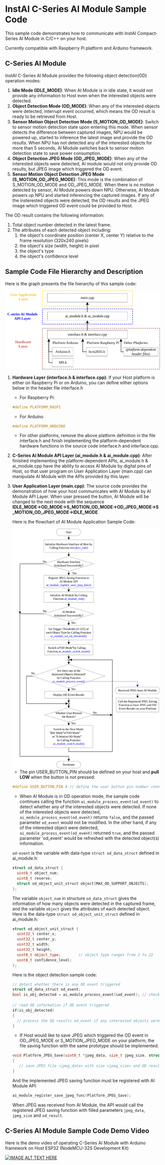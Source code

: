 # InstAI C-Series AI Module Sample Code
This sample code demonstrates how to communicate with InstAI Compact-Series AI Module in C/C++ on your host.

Currently compatible with Raspberry Pi platform and Arduino framework.
## C-Series AI Module
InstAI C-Series AI Module provides the following object detection(OD) operation modes:
1. **Idle Mode (IDLE_MODE)**: When AI Module is in idle state, it would not provide any information to Host even when the interested objects were detected.
2. **Object Detection Mode (OD_MODE)**: When any of the interested objects were detected, interrupt event occurred, which means the OD result is ready to be retrieved from Host.
3. **Sensor Motion Object Detection Mode (S_MOTION_OD_MODE)**: Switch to sensor motion detection state upon entering this mode. When sensor detects the difference between captured images, NPU would be powered up, started to inference the latest image and provide the OD results. When NPU has not detected any of the interested objects for more than 5 seconds, AI Module switches back to sensor motion detection state to save power consumption.
4. **Object Detection JPEG Mode (OD_JPEG_MODE)**: When any of the interested objects were detected, AI module would not only provide OD results, but JPEG image which triggered the OD event.
5. **Sensor Motion Object Detection JPEG Mode (S_MOTION_OD_JPEG_MODE)**: This mode is the combination of S_MOTION_OD_MODE and OD_JPEG_MODE. When there is no motion detected by sensor, AI Module powers down NPU. Otherwise, AI Module powers up NPU and started inferencing the captured images. If any of the insterested objects were detected, the OD results and the JPEG image which triggered OD event could be provided to Host.

The OD result contains the following information:
1. Total object number detected in the latest frame.
2. The attributes of each detected object including:
   1. the object's coordinate position (center X, center Y) relative to the frame resolution (320x240 pixels)
   2. the object's size (width, height) in pixel
   3. the object's type
   4. the object's confidence level

## Sample Code File Hierarchy and Description
Here is the graph presents the file hierarchy of this sample code:

<img src="./readme_pic/sample_code_architecture.svg">

1.	**Hardware Layer (interface.h & interface.cpp)**:
    If your Host platform is either on Raspberry Pi or on Arduino, you can define either options below in the header file interface.h
    * For Raspberry Pi:
    ```C
    #define PLATFORM_RASPI
    ```
    * For Arduino
    ```C
    #define PLATFORM_ARDUINO
    ```
    * For other platforms, remove the above platform definition in the file interface.h and finish implementing the platform-dependent hardware functions in the source code interface.h and interface.cpp.

2. **C-Series AI Module API Layer (ai_module.h & ai_module.cpp)**: After finished implementing the platform-dependent APIs, ai_module.h & ai_module.cpp have the ability to access AI Module by digital pins of Host, so that user program on User Application Layer (main.cpp) can manipulate AI Module with the APIs provided by this layer.

3. **User Application Layer (main.cpp)**: The source code provides the demonstration of how your host communicates with AI Module by AI Module API Layer. When user pressed the button, AI Module will be changed to the next mode with the sequence **IDLE_MODE→OD_MODE→S_MOTION_OD_MODE→OD_JPEG_MODE→S_MOTION_OD_JPEG_MODE→IDLE_MODE**.

    Here is the flowchart of AI Module Application Sample Code:
    
    <img src="./readme_pic/sample_code_flowchart.svg">

    * The pin USER_BUTTON_PIN should be defined on your host and **pull LOW** when the button is not pressed:
    ```C
    #define USER_BUTTON_PIN 4 // define the user button pin number connected to your host
    ```
    
    * When AI Module is in OD operation mode, the sample code continues calling the function `ai_module_process_event(od_event)` to detect whether any of the interested objects were detected. If none of the interested objects were detected, `ai_module_process_event(od_event)` returns `false`, and the passed parameter `od_event` would not be modified. In the other hand, if any of the interested object were detected, `ai_module_process_event(od_event)` returned `true`, and the passed parameter 'od_event' would be refreshed with the detected object(s) information.
    
    `od-event` is the variable with data-type `struct od_data_struct` defined in ai_module.h:
    ```C++
    struct od_data_struct {
      uint8_t object_num;
      uint8_t reserve;
      struct od_object_unit_struct object[MAX_OD_SUPPORT_OBJECTS];
    };
    ```
    
    The variable `object_num` in structure `od_data_struct` gives the information of how many objects were detected in the captured frame, and the variable `object` gives the attributes of each detected object. Here is the data-type `struct od_object_unit_struct` defined in ai_module.h:
    ```C++
    struct od_object_unit_struct {
      uint32_t center_x;
      uint32_t center_y;
      uint32_t width;
      uint32_t height;
      uint8_t object_type;        // object type ranges from 2 to 22
      uint8_t confidence_level;
    };
    ```
    
    Here is the object detection sample code:
    ```C++
    // detect whether there is any OD event triggered
    struct od_data_struct od_event;
    bool is_obj_detected = ai_module_process_event(&od_event); // check for register of AI Module

    // read OD information if OD event triggered
    if(is_obj_detected)
    {
      // process the OD results od_event if any interested objects were detected
    }
    ```
    
    * If Host would like to save JPEG which triggered the OD event in OD_JPEG_MODE or S_MOTION_JPEG_MODE on your platform, the file saving function with the same prototype should be implemented:
   ```C++
   void Platform_JPEG_Save(uint8_t *jpeg_data, size_t jpeg_size, struct od_data_struct *od_result)
   {
      // save JPEG file <jpeg_data> with size <jpeg_size> and OD results <od_result> on your platform
   }
   ```
      And the implemented JPEG saving function must be registered with AI Module API:
   ```C++
   ai_module_register_save_jpeg_func(Platform_JPEG_Save);
   ```
      When JPEG was received from AI Module, the API would call the registered JPEG saving function with filled parameters `jpeg_data`, `jpeg_size` and `od_result`.

## C-Series AI Module Sample Code Demo Video
Here is the demo video of operating C-Series AI Module with Arduino framework on Host ESP32 (NodeMCU-32S Development Kit)

[![IMAGE ALT TEXT HERE](http://img.youtube.com/vi/UdGCmzfL9Gk/0.jpg)](http://www.youtube.com/watch?v=UdGCmzfL9Gk)

